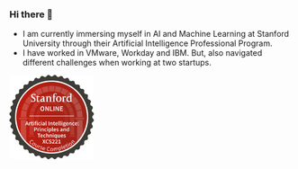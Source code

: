 ### Hi there 👋

- I am currently immersing myself in AI and Machine Learning at Stanford University through their Artificial Intelligence Professional Program.
- I have worked in VMware, Workday and IBM. But, also navigated different challenges when working at two startups. 

<img src="img/xcs221-badge.svg" alt="XCS221 Certificate" width="150"/>
<!--
Insert SVG image below
-->

